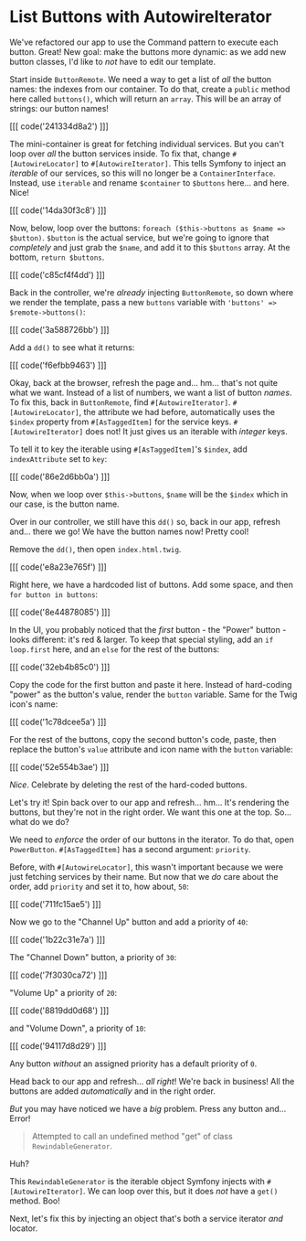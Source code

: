 # List Buttons with AutowireIterator

We've refactored our app to use the Command pattern to execute each button.
Great! New goal: make the buttons more dynamic: as we add new button classes,
I'd like to *not* have to edit our template.

Start inside `ButtonRemote`. We need a way to get a list of
*all* the button names: the indexes from our container. To do that,
create a `public` method here called `buttons()`, which will return an `array`.
This will be an array of strings: our button names!

[[[ code('241334d8a2') ]]]

The mini-container is great for fetching individual services. But you can't
loop over *all* the button services inside. To fix that,
change `#[AutowireLocator]` to `#[AutowireIterator]`.
This tells Symfony to inject an *iterable* of our services, so this will no longer
be a `ContainerInterface`. Instead, use `iterable` and rename
`$container` to `$buttons` here... and here. Nice!

[[[ code('14da30f3c8') ]]]

Now, below, loop over the buttons:
`foreach ($this->buttons as $name => $button)`. `$button` is the actual service,
but we're going to ignore that *completely* and just grab the `$name`, and add it to
this `$buttons` array. At the bottom, `return $buttons`.

[[[ code('c85cf4f4dd') ]]]

Back in the controller, we're *already* injecting `ButtonRemote`, so down
where we render the template, pass a new `buttons` variable
with `'buttons' => $remote->buttons()`:

[[[ code('3a588726bb') ]]]

Add a `dd()` to see what it returns:

[[[ code('f6efbb9463') ]]]

Okay, back at the browser, refresh the page and... hm... that's not quite what
we want. Instead of a list of numbers, we want
a list of button *names*. To fix this, back in `ButtonRemote`,
find `#[AutowireIterator]`. `#[AutowireLocator]`, the attribute we had before,
automatically uses the `$index` property from `#[AsTaggedItem]` for the service
keys. `#[AutowireIterator]` does not! It just gives us an iterable with
*integer* keys.

To tell it to key the iterable using `#[AsTaggedItem]`'s `$index`, add
`indexAttribute` set to `key`:

[[[ code('86e2d6bb0a') ]]]

Now, when we loop over `$this->buttons`, `$name` will be the `$index` which in
our case, is the button name.

Over in our controller, we still have this `dd()` so, back in our app, refresh
and... there we go! We have the button names now! Pretty cool!

Remove the `dd()`, then open `index.html.twig`.

[[[ code('e8a23e765f') ]]]

Right here, we have a hardcoded list of buttons. Add some space, and then
`for button in buttons`:

[[[ code('8e44878085') ]]]

In the UI, you probably noticed that the *first* button - the "Power"
button - looks different: it's red & larger. To keep that special styling,
add an `if loop.first` here, and an `else` for the rest of the buttons:

[[[ code('32eb4b85c0') ]]]

Copy the code for the first button and paste it here. Instead of
hard-coding "power" as the button's value, render the `button` variable.
Same for the Twig icon's name:

[[[ code('1c78dcee5a') ]]]

For the rest of the buttons, copy the second button's code, paste, then replace
the button's `value` attribute and icon name with the `button` variable:

[[[ code('52e554b3ae') ]]]

*Nice*. Celebrate by deleting the rest of the hard-coded buttons.

Let's try it! Spin back over to our app and refresh... hm... It's rendering
the buttons, but they're not in the right order. We want this one at the top.
So... what do we do?

We need to *enforce* the order of our buttons in the iterator. To do
that, open `PowerButton`. `#[AsTaggedItem]` has a second argument: `priority`.

Before, with `#[AutowireLocator]`, this wasn't important because we were just
fetching services by their name. But now that we *do* care about the order, add
`priority` and set it to, how about, `50`:

[[[ code('711fc15ae5') ]]]

Now we go to the "Channel Up" button and add a priority of `40`: 

[[[ code('1b22c31e7a') ]]]

The "Channel Down" button, a priority of `30`:

[[[ code('7f3030ca72') ]]]

"Volume Up" a priority of `20`:

[[[ code('8819dd0d68') ]]]

and "Volume Down", a priority of `10`:

[[[ code('94117d8d29') ]]]

Any button *without* an assigned priority has a default priority of `0`.

Head back to our app and refresh... *all right*! We're back in business! All
the buttons are added *automatically* and in the right order.

*But* you may have noticed we have a *big* problem. Press any button and...
Error!

> Attempted to call an undefined method "get" of class
> `RewindableGenerator`.

Huh?

This `RewindableGenerator` is the iterable object Symfony injects with `#[AutowireIterator]`.
We can loop over this, but it does *not* have a `get()` method. Boo!

Next, let's fix this by injecting an object that's both a service iterator
*and* locator.
